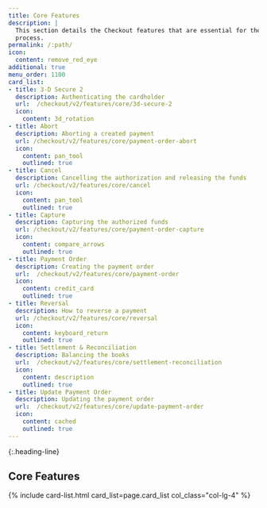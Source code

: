 ```yaml
---
title: Core Features
description: |
  This section details the Checkout features that are essential for the payment
  process.
permalink: /:path/
icon:
  content: remove_red_eye
additional: true
menu_order: 1100
card_list:
- title: 3-D Secure 2
  description: Authenticating the cardholder
  url:  /checkout/v2/features/core/3d-secure-2
  icon:
    content: 3d_rotation
- title: Abort
  description: Aborting a created payment
  url: /checkout/v2/features/core/payment-order-abort
  icon:
    content: pan_tool
    outlined: true
- title: Cancel
  description: Cancelling the authorization and releasing the funds
  url: /checkout/v2/features/core/cancel
  icon:
    content: pan_tool
    outlined: true
- title: Capture
  description: Capturing the authorized funds
  url: /checkout/v2/features/core/payment-order-capture
  icon:
    content: compare_arrows
    outlined: true
- title: Payment Order
  description: Creating the payment order
  url:  /checkout/v2/features/core/payment-order
  icon:
    content: credit_card
    outlined: true
- title: Reversal
  description: How to reverse a payment
  url: /checkout/v2/features/core/reversal
  icon:
    content: keyboard_return
    outlined: true
- title: Settlement & Reconciliation
  description: Balancing the books
  url:  /checkout/v2/features/core/settlement-reconciliation
  icon:
    content: description
    outlined: true
- title: Update Payment Order
  description: Updating the payment order
  url:  /checkout/v2/features/core/update-payment-order
  icon:
    content: cached
    outlined: true
---
```


{:.heading-line}

## Core Features

{% include card-list.html card_list=page.card_list
    col_class="col-lg-4" %}
